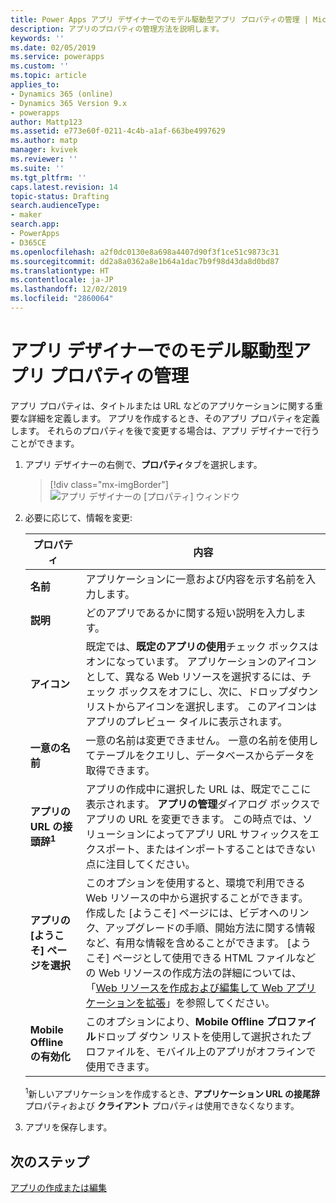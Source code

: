 ```yaml
---
title: Power Apps アプリ デザイナーでのモデル駆動型アプリ プロパティの管理 | MicrosoftDocs
description: アプリのプロパティの管理方法を説明します。
keywords: ''
ms.date: 02/05/2019
ms.service: powerapps
ms.custom: ''
ms.topic: article
applies_to:
- Dynamics 365 (online)
- Dynamics 365 Version 9.x
- powerapps
author: Mattp123
ms.assetid: e773e60f-0211-4c4b-a1af-663be4997629
ms.author: matp
manager: kvivek
ms.reviewer: ''
ms.suite: ''
ms.tgt_pltfrm: ''
caps.latest.revision: 14
topic-status: Drafting
search.audienceType:
- maker
search.app:
- PowerApps
- D365CE
ms.openlocfilehash: a2f0dc0130e8a698a4407d90f3f1ce51c9873c31
ms.sourcegitcommit: dd2a8a0362a8e1b64a1dac7b9f98d43da8d0bd87
ms.translationtype: HT
ms.contentlocale: ja-JP
ms.lasthandoff: 12/02/2019
ms.locfileid: "2860064"
---
```

# <a name="manage-model-driven-app-properties-in-the-app-designer"></a>アプリ デザイナーでのモデル駆動型アプリ プロパティの管理

アプリ プロパティは、タイトルまたは URL などのアプリケーションに関する重要な詳細を定義します。 アプリを作成するとき、そのアプリ プロパティを定義します。 それらのプロパティを後で変更する場合は、アプリ デザイナーで行うことができます。  
  
1.  アプリ デザイナーの右側で、**プロパティ**タブを選択します。  

    > [!div class="mx-imgBorder"] 
    > ![アプリ デザイナーの [プロパティ] ウィンドウ](media/app-designer-properties-tab.png "アプリ デザイナーの [プロパティ] ウィンドウ")  
  
2.  必要に応じて、情報を変更:  

    |プロパティ|内容|  
    |--------------|-----------------|
    |**名前**|アプリケーションに一意および内容を示す名前を入力します。|  
    |**説明**|どのアプリであるかに関する短い説明を入力します。|  
    |**アイコン**|既定では、**既定のアプリの使用**チェック ボックスはオンになっています。 アプリケーションのアイコンとして、異なる Web リソースを選択するには、チェック ボックスをオフにし、次に、ドロップダウン リストからアイコンを選択します。 このアイコンはアプリのプレビュー タイルに表示されます。|
    |**一意の名前**| 一意の名前は変更できません。 一意の名前を使用してテーブルをクエリし、データベースからデータを取得できます。|
    |**アプリの URL の接頭辞<sup>1</sup>**| アプリの作成中に選択した URL は、既定でここに表示されます。 **アプリの管理**ダイアログ ボックスでアプリの URL を変更できます。 この時点では、ソリューションによってアプリ URL サフィックスをエクスポート、またはインポートすることはできない点に注目してください。|
    |**アプリの [ようこそ] ページを選択**|このオプションを使用すると、環境で利用できる Web リソースの中から選択することができます。 作成した [ようこそ] ページには、ビデオへのリンク、アップグレードの手順、開始方法に関する情報など、有用な情報を含めることができます。 [ようこそ] ページとして使用できる HTML ファイルなどの Web リソースの作成方法の詳細については、「[Web リソースを作成および編集して Web アプリケーションを拡張](create-edit-web-resources.md)」を参照してください。|
    |**Mobile Offline の有効化**|このオプションにより、**Mobile Offline プロファイル**ドロップ ダウン リストを使用して選択されたプロファイルを、モバイル上のアプリがオフラインで使用できます。|

    <sup>1</sup>新しいアプリケーションを作成するとき、**アプリケーション URL の接尾辞** プロパティおよび **クライアント** プロパティは使用できなくなります。
3.  アプリを保存します。  
  
## <a name="next-steps"></a>次のステップ  
 [アプリの作成または編集](create-edit-app.md)
